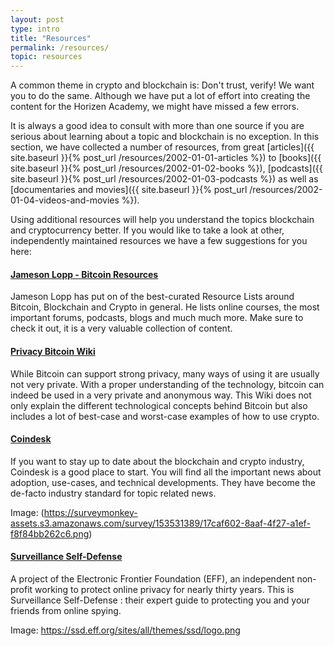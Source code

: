 ```yaml
---
layout: post
type: intro
title: "Resources"
permalink: /resources/
topic: resources
---
```


A common theme in crypto and blockchain is: Don't trust, verify!  We want you to do the same. Although we have put a lot of effort into creating the content for the Horizen Academy, we might have missed a few errors. 

It is always a good idea to consult with more than one source if you are serious about learning about a topic and blockchain is no exception. In this section, we have collected a number of resources, from great [articles]({{ site.baseurl }}{% post_url /resources/2002-01-01-articles %}) to [books]({{ site.baseurl }}{% post_url /resources/2002-01-02-books %}), [podcasts]({{ site.baseurl }}{% post_url /resources/2002-01-03-podcasts %}) as well as [documentaries and movies]({{ site.baseurl }}{% post_url /resources/2002-01-04-videos-and-movies %}). 

Using additional resources will help you understand the topics blockchain and cryptocurrency better. If you would like to take a look at other, independently maintained resources we have a few suggestions for you here:



#### [Jameson Lopp - Bitcoin Resources](https://lopp.net/bitcoin.html)

Jameson Lopp has put on of the best-curated Resource Lists around Bitcoin, Blockchain and Crypto in general. He lists online courses, the most important forums, podcasts, blogs and much much more. Make sure to check it out, it is a very valuable collection of content.

#### [Privacy Bitcoin Wiki](https://en.bitcoin.it/wiki/Privacy)

While Bitcoin can support strong privacy, many ways of using it are usually not very private. With a proper understanding of the technology, bitcoin can indeed be used in a very private and anonymous way. This Wiki does not only explain the different technological concepts behind Bitcoin but also includes a lot of best-case and worst-case examples of how to use crypto.

#### [Coindesk](https://www.coindesk.com/)

If you want to stay up to date about the blockchain and crypto industry, Coindesk is a good place to start. You will find all the important news about adoption, use-cases, and technical developments. They have become the de-facto industry standard for topic related news.

Image: (https://surveymonkey-assets.s3.amazonaws.com/survey/153531389/17caf602-8aaf-4f27-a1ef-f8f84bb262c6.png)

#### [Surveillance Self-Defense](https://ssd.eff.org/en)

A project of the Electronic Frontier Foundation (EFF), an independent non-profit working to protect online privacy for nearly thirty years. This is Surveillance Self-Defense : their expert guide to protecting you and your friends from online spying.

Image: https://ssd.eff.org/sites/all/themes/ssd/logo.png
